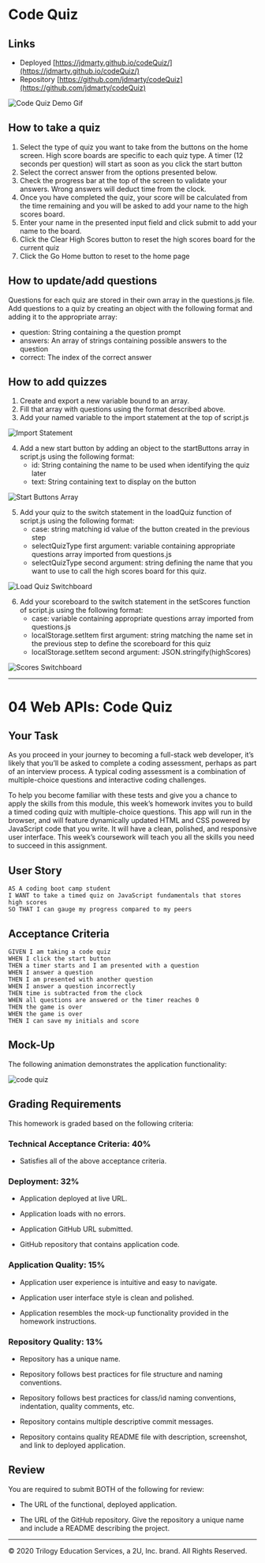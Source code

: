 # Code Quiz

## Links
 - Deployed [https://jdmarty.github.io/codeQuiz/](https://jdmarty.github.io/codeQuiz/)
 - Repository [https://github.com/jdmarty/codeQuiz](https://github.com/jdmarty/codeQuiz)

![Code Quiz Demo Gif](https://github.com/jdmarty/codeQuiz/blob/main/Assets/finished.gif)

 ## How to take a quiz
 1. Select the type of quiz you want to take from the buttons on the home screen. High score boards
 are specific to each quiz type. A timer (12 seconds per question) will start as soon as you click the start button
 2. Select the correct answer from the options presented below.
 3. Check the progress bar at the top of the screen to validate your answers. Wrong answers will deduct time from the clock.
 4. Once you have completed the quiz, your score will be calculated from the time remaining and you will be asked to add your name to the high scores board.
 5. Enter your name in the presented input field and click submit to add your name to the board.
 6. Click the Clear High Scores button to reset the high scores board for the current quiz
 7. Click the Go Home button to reset to the home page

 ## How to update/add questions
 Questions for each quiz are stored in their own array in the questions.js file. Add questions to a quiz by creating an object with the following format and adding it to the appropriate array:
- question: String containing a the question prompt
- answers: An array of strings containing possible answers to the question
- correct: The index of the correct answer 

## How to add quizzes
1. Create and export a new variable bound to an array.
2. Fill that array with questions using the format described above.
3. Add your named variable to the import statement at the top of script.js

![Import Statement](https://github.com/jdmarty/codeQuiz/blob/main/Assets/importStatement.PNG)

4. Add a new start button by adding an object to the startButtons array in script.js using the following format:
    - id: String containing the name to be used when identifying the quiz later
    - text: String containing text to display on the button

![Start Buttons Array](https://github.com/jdmarty/codeQuiz/blob/main/Assets/startButtons.PNG)

5. Add your quiz to the switch statement in the loadQuiz function of script.js using the following format:
    - case: string matching id value of the button created in the previous step
    - selectQuizType first argument: variable containing appropriate questions array imported from questions.js
    - selectQuizType second argument: string defining the name that you want to use to call the high scores board for this quiz.

![Load Quiz Switchboard](https://github.com/jdmarty/codeQuiz/blob/main/Assets/loaderSwitchboard.PNG)

6. Add your scoreboard to the switch statement in the setScores function of script.js using the following format:
    - case: variable containing appropriate questions array imported from questions.js
    - localStorage.setItem first argument: string matching the name set in the previous step to define the scoreboard for this quiz
    - localStorage.setItem second argument: JSON.stringify(highScores)

![Scores Switchboard](https://github.com/jdmarty/codeQuiz/blob/main/Assets/scoresSwitchboard.PNG)

------------------------------------------------------------------------------------------

# 04 Web APIs: Code Quiz

## Your Task

As you proceed in your journey to becoming a full-stack web developer, it’s likely that you’ll be asked to complete a coding assessment, perhaps as part of an interview process. A typical coding assessment is a combination of multiple-choice questions and interactive coding challenges. 

To help you become familiar with these tests and give you a chance to apply the skills from this module, this week’s homework invites you to build a timed coding quiz with multiple-choice questions. This app will run in the browser, and will feature dynamically updated HTML and CSS powered by JavaScript code that you write. It will have a clean, polished, and responsive user interface. This week’s coursework will teach you all the skills you need to succeed in this assignment.


## User Story

```
AS A coding boot camp student
I WANT to take a timed quiz on JavaScript fundamentals that stores high scores
SO THAT I can gauge my progress compared to my peers
```


## Acceptance Criteria

```
GIVEN I am taking a code quiz
WHEN I click the start button
THEN a timer starts and I am presented with a question
WHEN I answer a question
THEN I am presented with another question
WHEN I answer a question incorrectly
THEN time is subtracted from the clock
WHEN all questions are answered or the timer reaches 0
THEN the game is over
WHEN the game is over
THEN I can save my initials and score
```


## Mock-Up

The following animation demonstrates the application functionality:

![code quiz](./Assets/04-web-apis-homework-demo.gif)


## Grading Requirements

This homework is graded based on the following criteria: 

### Technical Acceptance Criteria: 40%

* Satisfies all of the above acceptance criteria.

### Deployment: 32%

* Application deployed at live URL.

* Application loads with no errors.

* Application GitHub URL submitted.

* GitHub repository that contains application code.

### Application Quality: 15%

* Application user experience is intuitive and easy to navigate.

* Application user interface style is clean and polished.

* Application resembles the mock-up functionality provided in the homework instructions.

### Repository Quality: 13%

* Repository has a unique name.

* Repository follows best practices for file structure and naming conventions.

* Repository follows best practices for class/id naming conventions, indentation, quality comments, etc.

* Repository contains multiple descriptive commit messages.

* Repository contains quality README file with description, screenshot, and link to deployed application.


## Review

You are required to submit BOTH of the following for review:

* The URL of the functional, deployed application.

* The URL of the GitHub repository. Give the repository a unique name and include a README describing the project.

- - -
© 2020 Trilogy Education Services, a 2U, Inc. brand. All Rights Reserved.
